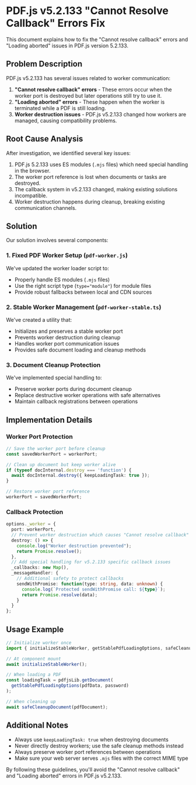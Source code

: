 # PDF.js v5.2.133 "Cannot Resolve Callback" Errors Fix

This document explains how to fix the "Cannot resolve callback" errors and "Loading aborted" issues in PDF.js version 5.2.133.

## Problem Description

PDF.js v5.2.133 has several issues related to worker communication:

1. **"Cannot resolve callback" errors** - These errors occur when the worker port is destroyed but later operations still try to use it.
2. **"Loading aborted" errors** - These happen when the worker is terminated while a PDF is still loading.
3. **Worker destruction issues** - PDF.js v5.2.133 changed how workers are managed, causing compatibility problems.

## Root Cause Analysis

After investigation, we identified several key issues:

1. PDF.js 5.2.133 uses ES modules (`.mjs` files) which need special handling in the browser.
2. The worker port reference is lost when documents or tasks are destroyed.
3. The callback system in v5.2.133 changed, making existing solutions incompatible.
4. Worker destruction happens during cleanup, breaking existing communication channels.

## Solution

Our solution involves several components:

### 1. Fixed PDF Worker Setup (`pdf-worker.js`)

We've updated the worker loader script to:
- Properly handle ES modules (`.mjs` files)
- Use the right script type (`type="module"`) for module files
- Provide robust fallbacks between local and CDN sources

### 2. Stable Worker Management (`pdf-worker-stable.ts`)

We've created a utility that:
- Initializes and preserves a stable worker port
- Prevents worker destruction during cleanup
- Handles worker port communication issues
- Provides safe document loading and cleanup methods

### 3. Document Cleanup Protection

We've implemented special handling to:
- Preserve worker ports during document cleanup
- Replace destructive worker operations with safe alternatives
- Maintain callback registrations between operations

## Implementation Details

### Worker Port Protection

```typescript
// Save the worker port before cleanup
const savedWorkerPort = workerPort;

// Clean up document but keep worker alive
if (typeof docInternal.destroy === 'function') {
  await docInternal.destroy({ keepLoadingTask: true });
}

// Restore worker port reference
workerPort = savedWorkerPort;
```

### Callback Protection

```typescript
options._worker = { 
  port: workerPort,
  // Prevent worker destruction which causes "Cannot resolve callback" errors
  destroy: () => {
    console.log("Worker destruction prevented");
    return Promise.resolve();
  },
  // Add special handling for v5.2.133 specific callback issues
  _callbacks: new Map(),
  _messageHandler: {
    // Additional safety to protect callbacks
    sendWithPromise: function(type: string, data: unknown) {
      console.log(`Protected sendWithPromise call: ${type}`);
      return Promise.resolve(data);
    }
  }
};
```

## Usage Example

```typescript
// Initialize worker once
import { initializeStableWorker, getStablePdfLoadingOptions, safeCleanupDocument } from '../utils/pdf-worker-stable';

// At component mount
await initializeStableWorker();

// When loading a PDF
const loadingTask = pdfjsLib.getDocument(
  getStablePdfLoadingOptions(pdfData, password)
);

// When cleaning up
await safeCleanupDocument(pdfDocument);
```

## Additional Notes

- Always use `keepLoadingTask: true` when destroying documents
- Never directly destroy workers; use the safe cleanup methods instead
- Always preserve worker port references between operations
- Make sure your web server serves `.mjs` files with the correct MIME type

By following these guidelines, you'll avoid the "Cannot resolve callback" and "Loading aborted" errors in PDF.js v5.2.133.
